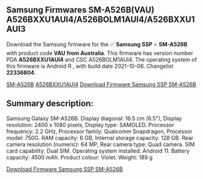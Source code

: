 <h2>Samsung Firmwares SM-A526B(VAU) A526BXXU1AUI4/A526BOLM1AUI4/A526BXXU1AUI3</h2>
Download the Samsung firmware for the ✅ <strong>Samsung SSP </strong> ⭐ <strong>SM-A526B</strong> with product code <strong>VAU</strong> <strong> from Australia</strong>. This firmware has version number PDA <strong>A526BXXU1AUI4</strong> and CSC A526BOLM1AUI4. The operating system of this firmware is Android R , with build date 2021-10-06. Changelist <strong>22336804</strong>.


[SM-A526B](https://samfirm.shop/samsung/model/SM-A526B)
[A526BXXU1AUI4](https://samfirm.shop/samsung/pda/A526BXXU1AUI4)
[Download Firmware Samsung SSP SM-A526B](https://samfirm.shop/samsung/firmware/462735)
<h2>Summary description:</h2>
<p>Samsung Galaxy SM-A526B. Display diagonal: 16.5 cm (6.5"), Display resolution: 2400 x 1080 pixels, Display type: SAMOLED. Processor frequency: 2.2 GHz, Processor family: Qualcomm Snapdragon, Processor model: 750G. RAM capacity: 6 GB, Internal storage capacity: 128 GB. Rear camera resolution (numeric): 64 MP, Rear camera type: Quad camera. SIM card capability: Dual SIM. Operating system installed: Android 11. Battery capacity: 4500 mAh. Product colour: Violet. Weight: 189 g</p>


[Download Firmware Samsung SSP SM-A526B](https://samfirm.shop/samsung/firmware/462735)
